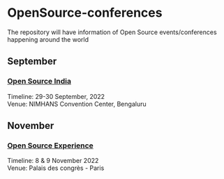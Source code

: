 # OpenSource-conferences
The repository will have information of Open Source events/conferences happening around the world


## September

### [Open Source India](https://www.opensourceindia.in/)
Timeline: 29-30 September, 2022  
Venue: NIMHANS Convention Center, Bengaluru 


## November

### [Open Source Experience](https://www.opensource-experience.com/en/)
Timeline: 8 & 9 November 2022  
Venue: Palais des congrès - Paris 
